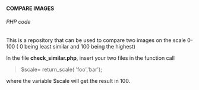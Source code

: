 <h4>COMPARE IMAGES</h4> <h6>PHP code</h6>

This is a repository that can be used to compare two images on the scale 0-100 ( 0 being least similar and 100 being the highest)

In the file <strong>check_similar.php</strong>, insert your two files in the function call 
<blockquote>$scale= return_scale( 'foo','bar');</blockquote>
where the variable $scale will get the result in 100.
